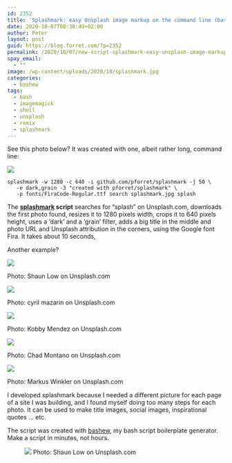 ```yaml
---
id: 2352
title: 'Splashmark: easy Unsplash image markup on the command line (bash)'
date: 2020-10-07T08:38:49+02:00
author: Peter
layout: post
guid: https://blog.forret.com/?p=2352
permalink: /2020/10/07/new-script-splashmark-easy-unsplash-image-markup-on-the-command-line/
spay_email:
  - ""
image: /wp-content/uploads/2020/10/splashmark.jpg
categories:
  - bashew
tags:
  - bash
  - imagemagick
  - shell
  - unsplash
  - remix
  - splashmark
---
```

See this photo below? It was created with one, albeit rather long, command line:

![](/wp-content/uploads/2020/10/splashmark.jpg)


```
splashmark -w 1280 -c 640 -i github.com/pforret/splashmark -j 50 \
   -e dark,grain -3 "created with pforret/splashmark" \
   -p fonts/FiraCode-Regular.ttf search splashmark.jpg splash
```

The **[splashmark](https://github.com/pforret/splashmark) script** searches for &#8220;splash&#8221; on Unsplash.com, downloads the first photo found, resizes it to 1280 pixels width, crops it to 640 pixels height, uses a &#8216;dark&#8217; and a &#8216;grain&#8217; filter, adds a big title in the middle and photo URL and Unsplash attribution in the corners, using the Google font Fira. It takes about 10 seconds,

Another example?

<img src="/wp-content/uploads/2020/10/bashew-1024x512.jpg" />

Photo: Shaun Low on Unsplash.com

<img src="/wp-content/uploads/2020/10/paris.jpg"  />

Photo: cyril mazarin on Unsplash.com

<img src="/wp-content/uploads/2020/10/cocktail.jpg" />

Photo: Kobby Mendez on Unsplash.com

<img src="/wp-content/uploads/2020/10/steak.gif"  />

Photo: Chad Montano on Unsplash.com

<img src="/wp-content/uploads/2020/07/setver-1024x512.jpg" />

Photo: Markus Winkler on Unsplash.com

I developed splashmark because I needed a different picture for each page of a site I was building, 
and I found myself doing too many steps for each photo. 
It can be used to make title images, social images, inspirational quotes &#8230; etc.

The script was created with [bashew](https://github.com/pforret/bashew), my bash script boilerplate generator. Make a script in minutes, not hours.<figure class="wp-block-image size-large">

<img src="https://blog.forret.com/wp-content/uploads/2020/10/bashew-1024x512.jpg" />  Photo: Shaun Low on Unsplash.com  
